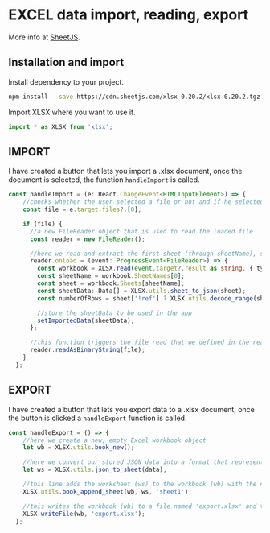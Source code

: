 
# EXCEL data import, reading, export

More info at [SheetJS](https://docs.sheetjs.com/docs/getting-started/installation/frameworks/).

## Installation and import

Install dependency to your project.
```bash
npm install --save https://cdn.sheetjs.com/xlsx-0.20.2/xlsx-0.20.2.tgz
```
Import XLSX where you want to use it.
```ts
import * as XLSX from 'xlsx';
```

## IMPORT

I have created a button that lets you import a .xlsx document, once the document is selected, the function `handleImport` is called.

```ts
const handleImport = (e: React.ChangeEvent<HTMLInputElement>) => {
    //checks whether the user selected a file or not and if he selected multiple files, it selects the first one
    const file = e.target.files?.[0];

    if (file) {
      //a new FileReader object that is used to read the loaded file
      const reader = new FileReader();

      //here we read and extract the first sheet (through sheetName), sheetData and numberOfRows from the imported file
      reader.onload = (event: ProgressEvent<FileReader>) => {
        const workbook = XLSX.read(event.target?.result as string, { type: 'binary' });
        const sheetName = workbook.SheetNames[0];
        const sheet = workbook.Sheets[sheetName];
        const sheetData: Data[] = XLSX.utils.sheet_to_json(sheet);
        const numberOfRows = sheet['!ref'] ? XLSX.utils.decode_range(sheet['!ref']).e.r + 1 : 0;

        //store the sheetData to be used in the app
        setImportedData(sheetData);
      };

      //this function triggers the file read that we defined in the reader.onload
      reader.readAsBinaryString(file);
    }
  };

```

 
## EXPORT

I have created a button that lets you export data to a .xlsx document, once the button is clicked a `handleExport` function is called.

```ts
const handleExport = () => {
    //here we create a new, empty Excel workbook object
    let wb = XLSX.utils.book_new();

    //here we convert our stored JSON data into a format that represents an Excel worksheet
    let ws = XLSX.utils.json_to_sheet(data);

    //this line adds the worksheet (ws) to the workbook (wb) with the name 'sheet1'
    XLSX.utils.book_append_sheet(wb, ws, 'sheet1');

    //this writes the workbook (wb) to a file named 'export.xlsx' and triggers a download
    XLSX.writeFile(wb, 'export.xlsx');
  };
```
